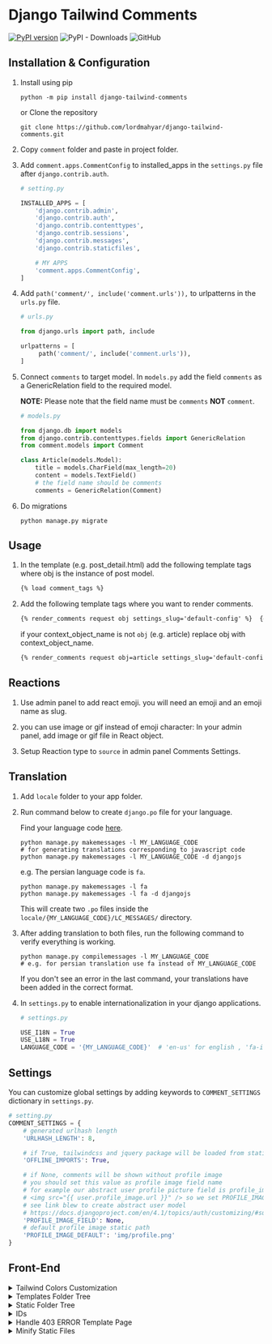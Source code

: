 # Django Tailwind Comments

[![PyPI version](https://img.shields.io/pypi/v/django-tailwind-comments.svg?logo=pypi&logoColor=FFE873)](https://pypi.org/project/django-tailwind-comments/)
![PyPI - Downloads](https://img.shields.io/pypi/dm/django-tailwind-comments?color=092E20&logo=django)
![GitHub](https://img.shields.io/github/license/lordmahyar/django-tailwind-comments)

## Installation & Configuration

1. Install using pip

   ```shell
   python -m pip install django-tailwind-comments
   ```

   or Clone the repository

   ```shell
   git clone https://github.com/lordmahyar/django-tailwind-comments.git
   ```

2. Copy `comment` folder and paste in project folder.
3. Add `comment.apps.CommentConfig` to installed_apps in the `settings.py` file after `django.contrib.auth`.

   ```python
   # setting.py
   
   INSTALLED_APPS = [
       'django.contrib.admin',
       'django.contrib.auth',
       'django.contrib.contenttypes',
       'django.contrib.sessions',
       'django.contrib.messages',
       'django.contrib.staticfiles',
   
       # MY APPS
       'comment.apps.CommentConfig',
   ]
   ```

4. Add `path('comment/', include('comment.urls')),` to urlpatterns in the `urls.py` file.

   ```python
   # urls.py

   from django.urls import path, include

   urlpatterns = [
        path('comment/', include('comment.urls')),
   ]
   ```

5. Connect `comments` to target model. In `models.py` add the field `comments` as a GenericRelation field to the
   required model.

   **NOTE:** Please note that the field name must be `comments` **NOT** `comment`.

   ```python
   # models.py
   
   from django.db import models
   from django.contrib.contenttypes.fields import GenericRelation
   from comment.models import Comment
   
   class Article(models.Model):
       title = models.CharField(max_length=20)
       content = models.TextField()
       # the field name should be comments
       comments = GenericRelation(Comment)

   ```

6. Do migrations
   ```shell
   python manage.py migrate
   ```

## Usage

1. In the template (e.g. post_detail.html) add the following template tags where obj is the instance of post model.
   ```html
   {% load comment_tags %}
   ```

2. Add the following template tags where you want to render comments.
   ```html
   {% render_comments request obj settings_slug='default-config' %}  {# Render all the comments belong to the passed object "obj" #}
   ```
   if your context_object_name is not `obj` (e.g. article) replace obj with context_object_name.
   ```html
   {% render_comments request obj=article settings_slug='default-config' %}
   ```

## Reactions

1. Use admin panel to add react emoji. you will need an emoji and an emoji name as slug.

2. you can use image or gif instead of emoji character: In your admin panel, add image or gif file in React object.

3. Setup Reaction type to `source` in admin panel Comments Settings.

## Translation

1. Add `locale` folder to your app folder.
2. Run command below to create `django.po` file for your language.

   Find your language code [here](https://en.wikipedia.org/wiki/List_of_ISO_639-1_codes).
   ```shell
   python manage.py makemessages -l MY_LANGUAGE_CODE
   # for generating translations corresponding to javascript code
   python manage.py makemessages -l MY_LANGUAGE_CODE -d djangojs
   ```

   e.g. The persian language code is `fa`.

   ```shell
   python manage.py makemessages -l fa
   python manage.py makemessages -l fa -d djangojs
   ```
   This will create two `.po` files inside the `locale/{MY_LANGUAGE_CODE}/LC_MESSAGES/` directory.

3. After adding translation to both files, run the following command to verify everything is working.
   ```shell
   python manage.py compilemessages -l MY_LANGUAGE_CODE
   # e.g. for persian translation use fa instead of MY_LANGUAGE_CODE
   ```
   If you don't see an error in the last command, your translations have been added in the correct format.

4. In `settings.py` to enable internationalization in your django applications.
   ```python
   # settings.py

   USE_I18N = True
   USE_L18N = True
   LANGUAGE_CODE = '{MY_LANGUAGE_CODE}'  # 'en-us' for english , 'fa-ir' for persian , ...
   ```

## Settings

You can customize global settings by adding keywords to `COMMENT_SETTINGS` dictionary in `settings.py`.

```python
# setting.py
COMMENT_SETTINGS = {
    # generated urlhash length
    'URLHASH_LENGTH': 8,

    # if True, tailwindcss and jquery package will be loaded from static files.
    'OFFLINE_IMPORTS': True,

    # if None, comments will be shown without profile image
    # you should set this value as profile image field name
    # for example our abstract user profile picture field is profile_image
    # <img src="{{ user.profile_image.url }}" /> so we set PROFILE_IMAGE_FIELD = 'profile.image'
    # see link blew to create abstract user model
    # https://docs.djangoproject.com/en/4.1/topics/auth/customizing/#substituting-a-custom-user-model
    'PROFILE_IMAGE_FIELD': None,
    # default profile image static path
    'PROFILE_IMAGE_DEFAULT': 'img/profile.png'
}
```

## Front-End

<details>
<summary>Tailwind Colors Customization</summary>
<p>

```text
colors: {
   // LIGHT
   'text-light': '#ffffff',
   'background-light': '#f8fafc',
   // TEXTAREA
   'textarea-bg-light': '#e5e7eb',
   'textarea-scroll-light': '#9ca3af',
   'textarea-text-light': '#000000',
   'textarea-text-selection-light': '#c7d2fe',
   'textarea-text-placeholder-light': '#6b7280',
   'textarea-border-empty-light': '#f87171',
   // ICON
   'icon-spoiler-light': '#6b7280',
   'icon-spoiler-option-light': '#111827',
   'icon-dots-light': '#6b7280',
   'icon-pin-light': '#6b7280',
   'icon-edit-light': '#16a34a',
   'icon-delete-light': '#ef4444',
   'icon-pagination-light': '#9ca3af',
   'icon-pagination-hover-light': '#374151',
   // BUTTON
   'btn-send-bg-light': '#000000',
   'btn-send-text-light': '#ffffff',
   'btn-edit-bg-light': '#16a34a',
   'btn-edit-text-light': '#ffffff',
   'btn-reply-bg-light': '#2563eb',
   'btn-reply-text-light': '#ffffff',
   'btn-delete-bg-light': '#dc2626',
   'btn-delete-text-light': '#ffffff',
   'btn-cancel-bg-light': '#6b7280',
   'btn-cancel-text-light': '#ffffff',
   'btn-login-text-light': '#1d4ed8',
   // DELETE FORM
   'delete-from-bg-light': '#ffffff',
   'delete-from-text-light': '#111827',
   'delete-from-subtext-light': '#6b7280',
   // COUNTER
   'section-primary-light': '#e5e7eb',
   'section-secondary-light': '#000000',
   'section-text-light': '#000000',
   'section-number-bg-light': '#e5e7eb',
   'section-number-text-light': '#000000',
   // PAGINATION
   'page-current-bg-light': '#000000',
   'page-current-text-light': '#ffffff',
   'page-bg-light': 'transparent',
   'page-bg-hover-light': '#9ca3af',
   'page-text-light': '#9ca3af',
   'page-text-hover-light': '#ffffff',
   // COMMENT
   'comment-parent-bg-light': '#f8fafc',
   'comment-parent-border-light': '#e5e7eb',
   'comment-child-bg-light': '#f8fafc',
   'comment-child-border-light': '#a5b4fc',
   // REPLY
   'reply-text-light': '#1d4ed8',
   'reply-border-light': '#4b5563',
   // REACTION
   'react-default-bg-light': '#f3f4f6',
   'react-default-border-light': '#e5e7eb',
   'react-selected-bg-light': '#dbeafe',
   'react-selected-border-light': '#bfdbfe',
   'react-count-text-light': '#000000',
   // COMMENT BODY
   'comment-name-text-light': '#000000',
   'comment-time-text-light': '#6b7280',
   'comment-option-bg-light': '#f3f4f6',
   'comment-option-borer-light': '#6b7280',
   'comment-read-more-light': '#1d4ed8',
   // DARK
   'text-dark': '#000000',
   'background-dark': '#1e293b',
   // TEXTAREA
   'textarea-bg-dark': '#475569',
   'textarea-scroll-dark': '#9ca3af',
   'textarea-text-dark': '#f3f4f6',
   'textarea-text-selection-dark': '#4338ca',
   'textarea-text-placeholder-dark': '#94a3b8',
   'textarea-border-empty-dark': '#f87171',
   // ICON
   'icon-spoiler-dark': '#e5e7eb',
   'icon-spoiler-option-dark': '#e5e7eb',
   'icon-dots-dark': '#e5e7eb',
   'icon-pin-dark': '#d1d5db',
   'icon-edit-dark': '#4ade80',
   'icon-delete-dark': '#f87171',
   'icon-pagination-dark': '#9ca3af',
   'icon-pagination-hover-dark': '#6b7280',
   // BUTTON
   'btn-send-bg-dark': '#e2e8f0',
   'btn-send-text-dark': '#000000',
   'btn-edit-bg-dark': '#16a34a',
   'btn-edit-text-dark': '#ffffff',
   'btn-reply-bg-dark': '#2563eb',
   'btn-reply-text-dark': '#ffffff',
   'btn-delete-bg-dark': '#ef4444',
   'btn-delete-text-dark': '#ffffff',
   'btn-cancel-bg-dark': '#e2e8f0',
   'btn-cancel-text-dark': '#000000',
   'btn-login-text-dark': '#60a5fa',
   // COUNTER
   'section-primary-dark': '#374151',
   'section-secondary-dark': '#e5e7eb',
   'section-text-dark': '#ffffff',
   'section-number-bg-dark': '#4b5563',
   'section-number-text-dark': '#000000',
   // DELETE FORM
   'delete-from-bg-dark': '#475569',
   'delete-from-text-dark': '#f3f4f6',
   'delete-from-subtext-dark': '#d1d5db',
   // PAGINATION
   'page-current-bg-dark': '#475569',
   'page-current-text-dark': '#ffffff',
   'page-bg-dark': 'transparent',
   'page-bg-hover-dark': '#334155',
   'page-text-dark': '#9ca3af',
   'page-text-hover-dark': '#ffffff',
   // COMMENT
   'comment-parent-bg-dark': '#1e293b',
   'comment-parent-border-dark': '#4b5563',
   'comment-child-bg-dark': '#1e293b',
   'comment-child-border-dark': '#a5b4fc',
   // REPLY
   'reply-text-dark': '#93c5fd',
   'reply-border-dark': '#4b5563',
   // REACTION
   'react-default-bg-dark': '#334155',
   'react-default-border-dark': '#6b7280',
   'react-selected-bg-dark': '#64748b',
   'react-selected-border-dark': '#1e293b',
   'react-count-text-dark': '#f3f4f6',
   // COMMENT BODY
   'comment-name-text-dark': '#f3f4f6',
   'comment-time-text-dark': '#d1d5db',
   'comment-option-bg-dark': '#475569',
   'comment-option-borer-dark': '#6b7280',
   'comment-read-more-dark': '#93c5fd',
}
```

</p>
</details>

<details>
<summary>Templates Folder Tree</summary>
<p>

```text
templates
   ├── comment
   │    ├── comments.html
   │    ├── comment_list.html
   │    ├── comment_counter.html
   │    ├── comment_body.html
   │    ├── comment_reactions.html
   │    └── object_info.html
   │
   ├── forms
   │    ├── comment_form_create.html
   │    ├── comment_form_reply.html
   │    ├── comment_form_edit.html
   │    └── comment_form_delete.html
   │
   ├── icons
   │    ├── icon_arrow_backward.html
   │    ├── icon_arrow_forward.html
   │    ├── icon_delete.html
   │    ├── icon_dots.html
   │    ├── icon_down.html
   │    ├── icon_edit.html
   │    ├── icon_eye.html
   │    ├── icon_eye_off.html
   │    └── icon_up.html
   │
   └── utils
        ├── comment_list_pagination.html
        ├── comment_list_loader.html
        ├── comment_list_empty.html
        ├── IMPORTS.html
        └── SCRIPTS.html
```

</p>
</details>


<details>
<summary>Static Folder Tree</summary>
<p>

```text
static
   ├── css
   │    ├── style.css
   │    └── style.min.css
   ├── font
   │    ├── Vazir
   │    └── Vazir-FD
   ├── img
   │    └── profile.png
   ├── js
   │    ├── comment.js
   │    ├── comment.min.js
   │    └── jquery.min.js
   └── tailwindcss
        ├── style.css
        └── tailwind.config.js
```

</p>
</details>


<details>
<summary>IDs</summary>
<p>

```text
#comments
   ├── #comment-modal
   ├── #comment-list
   ├── #comment-react-list
   │
   ├── #comment-{urlhash}
   │
   ├── forms
   │    ├── #form-comment-create
   │    ├── #form-comment-edit-{urlhash}
   │    ├── #form-comment-delete-{urlhash}
   │    ├── #form-comment-reply-{urlhash}
   │    └── #form-comment-react-{urlhash}
   │
   └── toggles
        ├── #toggle-spoiler-{urlhash}
        ├── #toggle-edit-{urlhash}
        ├── #toggle-reply-{urlhash}
        └── #toggle-more-{urlhash}
```

</p>
</details>


<details><summary>Handle 403 ERROR Template Page</summary>
<p>

1. Create `403.html` in your template path.
2. Add custom view in `views.py`.
   ```python
   # views.py
   from django.shortcuts import render
   def custom_error_403(request, exception):
       return render(request, '403.html', {'exception': exception})
   ```
3. Add handler403 in your project `urls.py`
   ```python
   # urls.py
   handler403 = 'my_project.views.custom_error_403'
   ```

</p>
</details>


<details>
<summary>Minify Static Files</summary>
<p>

1. Installation
   ```shell
   npm i minify -g
   ```
2. Usage
   ```shell
   npm static/css/style.css > static/css/style.min.css
   npm static/js/comment.js > static/js/comment.min.js
   ```

</p>
</details>